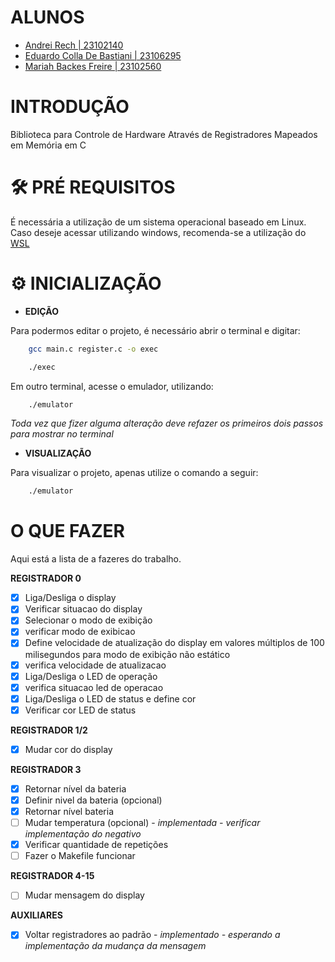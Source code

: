 # ALUNOS

- [Andrei Rech | 23102140](https://github.com/AndreiRech)  
- [Eduardo Colla De Bastiani | 23106295](https://github.com/eduardo-de-bastiani)
- [Mariah Backes Freire | 23102560](https://github.com/mariahbf)

# INTRODUÇÃO

Biblioteca para Controle de Hardware Através de Registradores Mapeados em Memória em C

# 🛠 PRÉ REQUISITOS

É necessária a utilização de um sistema operacional baseado em Linux. Caso deseje acessar utilizando windows, recomenda-se a utilização do [WSL](https://learn.microsoft.com/pt-br/windows/wsl/install)

# ⚙ INICIALIZAÇÃO

- **EDIÇÃO**

Para podermos editar o projeto, é necessário abrir o terminal e digitar:

```bash
    gcc main.c register.c -o exec
```

```bash
    ./exec
```

Em outro terminal, acesse o emulador, utilizando:

```bash
    ./emulator
```

*Toda vez que fizer alguma alteração deve refazer os primeiros dois passos para mostrar no terminal*

- **VISUALIZAÇÃO**

Para visualizar o projeto, apenas utilize o comando a seguir:

```bash
    ./emulator
```

# O QUE FAZER

Aqui está a lista de a fazeres do trabalho.

**REGISTRADOR 0**

- [X] Liga/Desliga o display
- [X] Verificar situacao do display         
- [X] Selecionar o modo de exibição
- [X] verificar modo de exibicao            
- [X] Define velocidade de atualização do display em valores múltiplos de 100 milisegundos para modo de exibição não estático
- [X] verifica velocidade de atualizacao
- [X] Liga/Desliga o LED de operação
- [X] verifica situacao led de operacao     
- [X] Liga/Desliga o LED de status e define cor
- [X] Verificar cor LED de status

**REGISTRADOR 1/2**

- [X] Mudar cor do display 

**REGISTRADOR 3**

- [X] Retornar nível da bateria
- [X] Definir nivel da bateria (opcional)
- [X] Retornar nível bateria
- [ ] Mudar temperatura (opcional) - *implementada - verificar implementação do negativo*
- [X] Verificar quantidade de repetições
- [ ] Fazer o Makefile funcionar

**REGISTRADOR 4-15**

- [ ] Mudar mensagem do display

**AUXILIARES**

- [X] Voltar registradores ao padrão - *implementado - esperando a implementação da mudança da mensagem*
